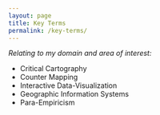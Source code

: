 ```yaml
---
layout: page
title: Key Terms 
permalink: /key-terms/
---
```

*Relating to my domain and area of interest:*

- Critical Cartography
- Counter Mapping
- Interactive Data-Visualization
- Geographic Information Systems
- Para-Empiricism